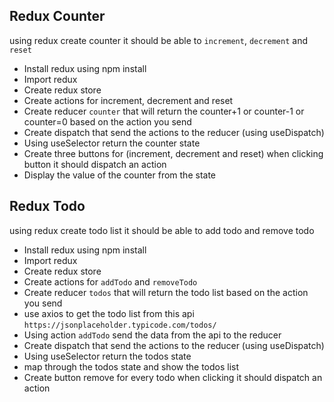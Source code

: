 ## Redux Counter 
using redux create counter it should be able to `increment`, `decrement` and `reset`
* Install redux using npm install
* Import redux
* Create redux store
* Create actions for increment, decrement and reset
* Create reducer `counter` that will return the counter+1 or counter-1 or counter=0 based on the action you send
* Create dispatch that send the actions to the reducer (using useDispatch)
* Using useSelector return the counter state
* Create three buttons for (increment, decrement and reset) when clicking button it should dispatch an action
* Display the value of the counter from the state

## Redux Todo 
using redux create todo list it should be able to add todo and remove todo
* Install redux using npm install
* Import redux
* Create redux store
* Create actions for `addTodo` and `removeTodo`
* Create reducer `todos` that will return the todo list based on the action you send
* use axios to get the todo list from this api `https://jsonplaceholder.typicode.com/todos/`
* Using action `addTodo` send the data from the api to the reducer
* Create dispatch that send the actions to the reducer (using useDispatch)
* Using useSelector return the todos state
* map through the todos state and show the todos list
* Create button remove for every todo when clicking it should dispatch an action
